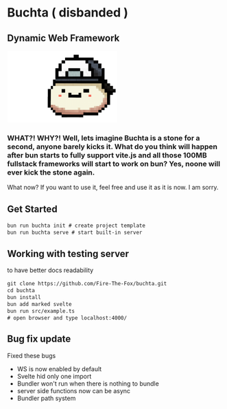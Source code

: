 # Buchta ( disbanded )
## Dynamic Web Framework

<img src="./Buchta_Dies.webp" alt="Buchta Logo" width="256"/>

### WHAT?! WHY?! Well, lets imagine Buchta is a stone for a second, anyone barely kicks it. What do you think will happen after bun starts to fully support vite.js and all those 100MB fullstack frameworks will start to work on bun? Yes, noone will ever kick the stone again.
What now? If you want to use it, feel free and use it as it is now. I am sorry.

## Get Started

```
bun run buchta init # create project template
bun run buchta serve # start built-in server
```

## Working with testing server
to have better docs readability
```
git clone https://github.com/Fire-The-Fox/buchta.git
cd buchta
bun install
bun add marked svelte
bun run src/example.ts
# open browser and type localhost:4000/
```

## Bug fix update
Fixed these bugs
* WS is now enabled by default
* Svelte hid only one import
* Bundler won't run when there is nothing to bundle
* server side functions now can be async
* Bundler path system

